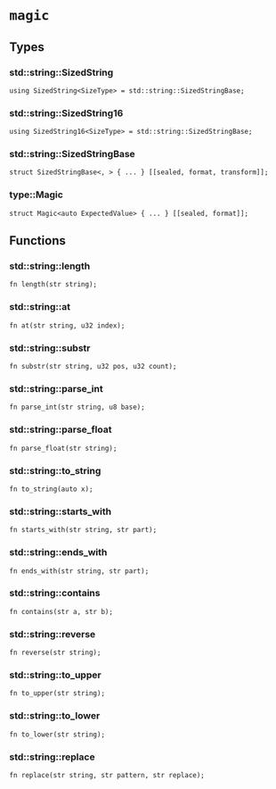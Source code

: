 # `magic`


## Types

### **std::string::SizedString**

```pat
using SizedString<SizeType> = std::string::SizedStringBase;
```
### **std::string::SizedString16**

```pat
using SizedString16<SizeType> = std::string::SizedStringBase;
```
### **std::string::SizedStringBase**

```pat
struct SizedStringBase<, > { ... } [[sealed, format, transform]];
```
### **type::Magic**

```pat
struct Magic<auto ExpectedValue> { ... } [[sealed, format]];
```


## Functions

### **std::string::length**


```pat
fn length(str string);
```
### **std::string::at**


```pat
fn at(str string, u32 index);
```
### **std::string::substr**


```pat
fn substr(str string, u32 pos, u32 count);
```
### **std::string::parse_int**


```pat
fn parse_int(str string, u8 base);
```
### **std::string::parse_float**


```pat
fn parse_float(str string);
```
### **std::string::to_string**


```pat
fn to_string(auto x);
```
### **std::string::starts_with**


```pat
fn starts_with(str string, str part);
```
### **std::string::ends_with**


```pat
fn ends_with(str string, str part);
```
### **std::string::contains**


```pat
fn contains(str a, str b);
```
### **std::string::reverse**


```pat
fn reverse(str string);
```
### **std::string::to_upper**


```pat
fn to_upper(str string);
```
### **std::string::to_lower**


```pat
fn to_lower(str string);
```
### **std::string::replace**


```pat
fn replace(str string, str pattern, str replace);
```
